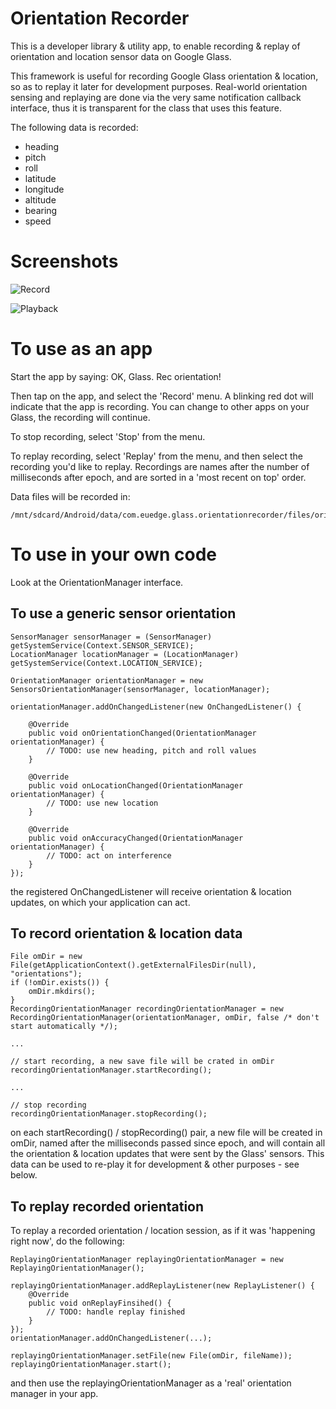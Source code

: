 Orientation Recorder
====================

This is a developer library & utility app, to enable recording & replay
of orientation and location sensor data on Google Glass.

This framework is useful for recording Google Glass orientation & location,
so as to replay it later for development purposes. Real-world orientation
sensing and replaying are done via the very same notification callback
interface, thus it is transparent for the class that uses this feature.

The following data is recorded:

 * heading
 * pitch
 * roll
 * latitude
 * longitude
 * altitude
 * bearing
 * speed


Screenshots
===========

![Record](https://raw.github.com/euedge/orientation-recorder/master/visuals/device-2014-01-05-171258.png)

![Playback](https://raw.github.com/euedge/orientation-recorder/master/visuals/device-2014-01-05-171312.png)


To use as an app
================

Start the app by saying: OK, Glass. Rec orientation!

Then tap on the app, and select the 'Record' menu. A blinking red dot will
indicate that the app is recording. You can change to other apps on your Glass,
the recording will continue.

To stop recording, select 'Stop' from the menu.

To replay recording, select 'Replay' from the menu, and then select the
recording you'd like to replay. Recordings are names after the number of
milliseconds after epoch, and are sorted in a 'most recent on top' order.

Data files will be recorded in:
```
/mnt/sdcard/Android/data/com.euedge.glass.orientationrecorder/files/orientations
```



To use in your own code
=======================

Look at the OrientationManager interface.

To use a generic sensor orientation
-----------------------------------

```
SensorManager sensorManager = (SensorManager) getSystemService(Context.SENSOR_SERVICE);
LocationManager locationManager = (LocationManager) getSystemService(Context.LOCATION_SERVICE);

OrientationManager orientationManager = new SensorsOrientationManager(sensorManager, locationManager);

orientationManager.addOnChangedListener(new OnChangedListener() {

    @Override
    public void onOrientationChanged(OrientationManager orientationManager) {
        // TODO: use new heading, pitch and roll values
    }

    @Override
    public void onLocationChanged(OrientationManager orientationManager) {
        // TODO: use new location
    }

    @Override
    public void onAccuracyChanged(OrientationManager orientationManager) {
        // TODO: act on interference
    }
});
```

the registered OnChangedListener will receive orientation & location updates, on which your application can act.


To record orientation & location data
-------------------------------------

```
File omDir = new File(getApplicationContext().getExternalFilesDir(null), "orientations");
if (!omDir.exists()) {
    omDir.mkdirs();
}
RecordingOrientationManager recordingOrientationManager = new RecordingOrientationManager(orientationManager, omDir, false /* don't start automatically */);

...

// start recording, a new save file will be crated in omDir
recordingOrientationManager.startRecording();

...

// stop recording
recordingOrientationManager.stopRecording();
```

on each startRecording() / stopRecording() pair, a new file will be created in omDir, named after the milliseconds passed since epoch, and will contain all the orientation & location updates that were sent by the Glass' sensors. This data can be used to re-play it for development & other purposes - see below.


To replay recorded orientation
------------------------------

To replay a recorded orientation / location session, as if it was
'happening right now', do the following:

```
ReplayingOrientationManager replayingOrientationManager = new ReplayingOrientationManager();

replayingOrientationManager.addReplayListener(new ReplayListener() {
    @Override
    public void onReplayFinsihed() {
        // TODO: handle replay finished
    }
});
orientationManager.addOnChangedListener(...);

replayingOrientationManager.setFile(new File(omDir, fileName));
replayingOrientationManager.start();
```

and then use the replayingOrientationManager as a 'real' orientation manager in your app.

